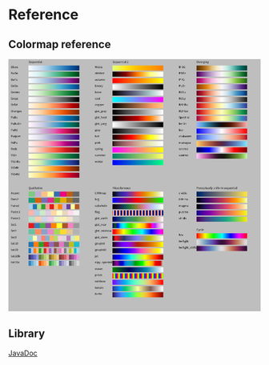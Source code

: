# Reference

## Colormap reference

![Colormap reference](./colormaps-reference.png)

## Library

[JavaDoc](../docs/javadoc/index.html)
